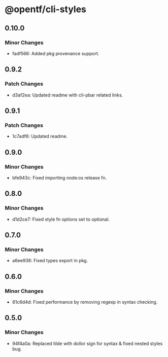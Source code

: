 # @opentf/cli-styles

## 0.10.0

### Minor Changes

- fadf566: Added pkg provenance support.

## 0.9.2

### Patch Changes

- d3af2ea: Updated readme with cli-pbar related links.

## 0.9.1

### Patch Changes

- 1c7adf6: Updated readme.

## 0.9.0

### Minor Changes

- bfe943c: Fixed importing node:os release fn.

## 0.8.0

### Minor Changes

- d1d2ce7: Fixed style fn options set to optional.

## 0.7.0

### Minor Changes

- a6ee936: Fixed types export in pkg.

## 0.6.0

### Minor Changes

- 81c6d4d: Fixed performance by removing regexp in syntax checking.

## 0.5.0

### Minor Changes

- 94f4a0a: Replaced tilde with dollor sign for syntax & fixed nested styles bug.
